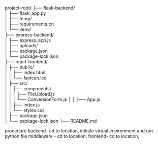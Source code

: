 project-root/
├── flask-backend/         
│   ├── flask_app.py       
│   ├── temp/               
│   ├── requirements.txt  
│   └── venv/              
├── express-backend/        
│   ├── express_app.js     
│   ├── uploads/            
│   ├── package.json       
│   └── package-lock.json   
├── react-frontend/       
│   ├── public/           
│   │   ├── index.html     
│   │   └── favicon.ico   
│   ├── src/               
│   │   ├── components/   
│   │   │   ├── FileUpload.js  
│   │   │   └── ConversionForm.js 
│   │   ├── App.js        
│   │   ├── index.js      
│   │   └── styles.css    
│   ├── package.json      
│   └── package-lock.json 
└── README.md             



procedure
backend- cd to location, initiate virtual environment and run python file
middleware - cd to location, <node app.js>
frontend- cd to location, <npm run dev>